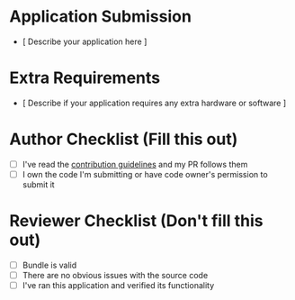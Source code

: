# Application Submission

- [ Describe your application here ]

# Extra Requirements 

- [ Describe if your application requires any extra hardware or software ]

# Author Checklist (Fill this out)

- [ ] I've read the [contribution guidelines](../blob/dev/documentation/Contributing.md) and my PR follows them
- [ ] I own the code I'm submitting or have code owner's permission to submit it

# Reviewer Checklist (Don't fill this out)

- [ ] Bundle is valid
- [ ] There are no obvious issues with the source code
- [ ] I've ran this application and verified its functionality
